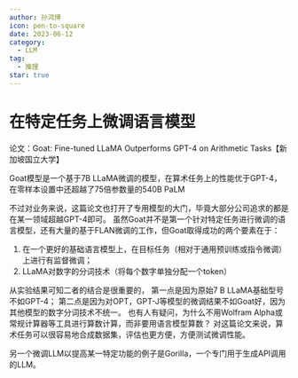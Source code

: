```yaml
---
author: 孙鸿博
icon: pen-to-square
date: 2023-06-12
category:
  - LLM
tag:
  - 推理
star: true
---
```


# 在特定任务上微调语言模型

论文：Goat: Fine-tuned LLaMA Outperforms GPT-4 on Arithmetic Tasks【新加坡国立大学】

Goat模型是一个基于7B LLaMA微调的模型，在算术任务上的性能优于GPT-4，在零样本设置中还超越了75倍参数量的540B PaLM

<!-- more --> 

不过对业务来说，这篇论文也打开了专用模型的大门，毕竟大部分公司追求的都是在某一领域超越GPT-4即可。
虽然Goat并不是第一个针对特定任务进行微调的语言模型，还有大量的基于FLAN微调的工作，但Goat取得成功的两个要素在于：

1. 在一个更好的基础语言模型上，在目标任务（相对于通用预训练或指令微调）上进行有监督微调；
2. LLaMA对数字的分词技术（将每个数字单独分配一个token）

从实验结果可知二者的结合是很重要的，
第一点是因为原始7 B LLaMA基础型号不如GPT-4；
第二点是因为对OPT，GPT-J等模型的微调结果不如Goat好，因为其他模型的数字分词技术不统一。
也有人有疑问，为什么不用Wolfram Alpha或常规计算器等工具进行算数计算，而非要用语言模型算数？
对这篇论文来说，算术任务可以很容易地合成数据集，评估也更方便，方便测试微调性能。

另一个微调LLM以提高某一特定功能的例子是Gorilla，一个专门用于生成API调用的LLM。
